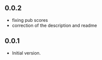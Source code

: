 ## 0.0.2

- fixing pub scores
- correction of the description and readme

## 0.0.1

- Initial version.
